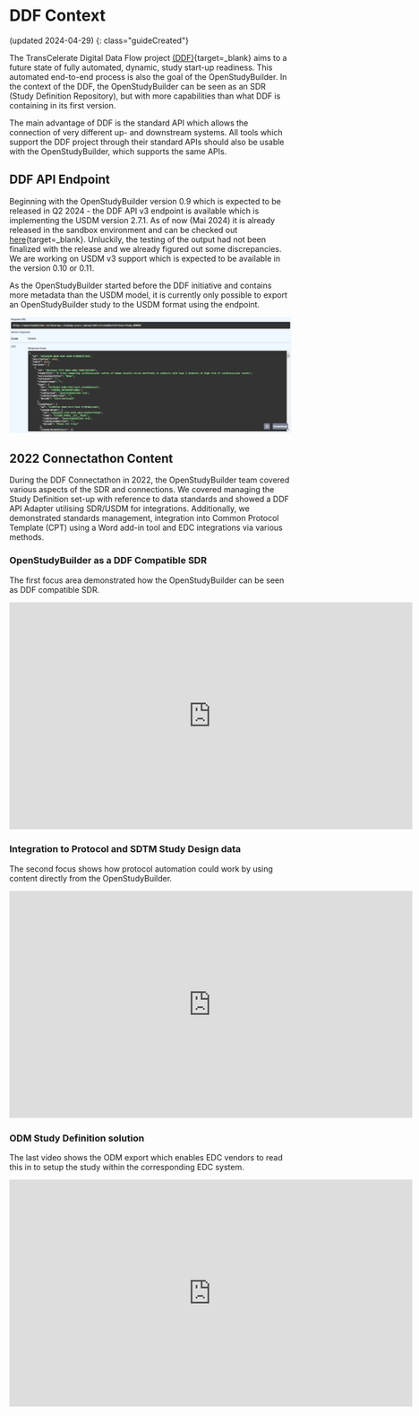 # DDF Context

(updated 2024-04-29) 
{: class="guideCreated"}

The TransCelerate Digital Data Flow project [(DDF)](https://www.transceleratebiopharmainc.com/initiatives/digital-data-flow/){target=_blank} aims to a future state of fully automated, dynamic, study start-up readiness. This automated end-to-end process is also the goal of the OpenStudyBuilder. In the context of the DDF, the OpenStudyBuilder can be seen as an SDR (Study Definition Repository), but with more capabilities than what DDF is containing in its first version.

The main advantage of DDF is the standard API which allows the connection of very different up- and downstream systems. All tools which support the DDF project through their standard APIs should also be usable with the OpenStudyBuilder, which supports the same APIs.

## DDF API Endpoint

Beginning with the OpenStudyBuilder version 0.9 which is expected to be released in Q2 2024 - the DDF API v3 endpoint is available which is implementing the USDM version 2.7.1. As of now (Mai 2024) it is already released in the sandbox environment and can be checked out [here](https://openstudybuilder.northeurope.cloudapp.azure.com/api/docs#/DDF%20endpoints){target=_blank}. Unluckily, the testing of the output had not been finalized with the release and we already figured out some discrepancies. We are working on USDM v3 support which is expected to be available in the version 0.10 or 0.11.

As the OpenStudyBuilder started before the DDF initiative and contains more metadata than the USDM model, it is currently only possible to export an OpenStudyBuilder study to the USDM format using the endpoint. 

![Screenshot of the DDF export of an OSB study](./img/info_ddf_01.png)


## 2022 Connectathon Content

During the DDF Connectathon in 2022, the OpenStudyBuilder team covered various aspects of the SDR and connections. We covered managing the Study Definition set-up with reference to data standards and showed a DDF API Adapter utilising SDR/USDM for integrations. Additionally, we demonstrated standards management, integration into Common Protocol Template (CPT) using a Word add-in tool and EDC integrations via various methods.

### OpenStudyBuilder as a DDF Compatible SDR

The first focus area demonstrated how the OpenStudyBuilder can be seen as DDF compatible SDR.

<iframe
  title="DDF-1 OpenStudyBuilder as SDR Solution"
  width=720
  height=405
  src="https://www.youtube-nocookie.com/embed/SB3AFJJQj-c"
  frameBorder="0"
  allow="accelerometer; encrypted-media; gyroscope; picture-in-picture"
  allowFullScreen
></iframe>

### Integration to Protocol and SDTM Study Design data

The second focus shows how protocol automation could work by using content directly from the OpenStudyBuilder.

<iframe
  title="DDF-2 OpenStudyBuilder for Standards and Protocol"
  width=720
  height=405
  src="https://www.youtube-nocookie.com/embed/rUOIwqVWGII"
  frameBorder="0"
  allow="accelerometer; encrypted-media; gyroscope; picture-in-picture"
  allowFullScreen
></iframe>

### ODM Study Definition solution

The last video shows the ODM export which enables EDC vendors to read this in to setup the study within the corresponding EDC system.

<iframe
  title="DDF-3 OpenStudyBuilder with EDC Integrations"
  width=720
  height=405
  src="https://www.youtube-nocookie.com/embed/gGYkZGjWprs"
  frameBorder="0"
  allow="accelerometer; encrypted-media; gyroscope; picture-in-picture"
  allowFullScreen
></iframe>